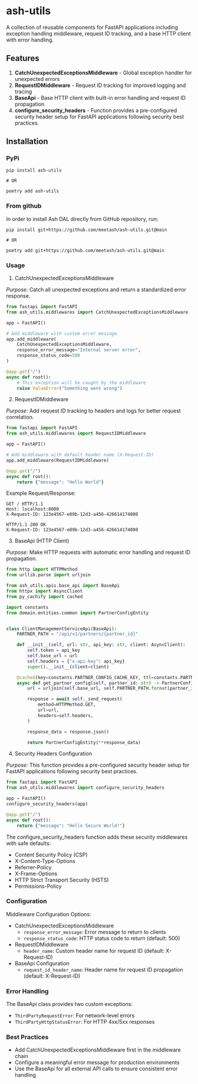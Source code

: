 # ash-utils

A collection of reusable components for FastAPI applications including exception handling middleware, request ID tracking, and a base HTTP client with error handling.

## Features

1. **CatchUnexpectedExceptionsMiddleware** - Global exception handler for unexpected errors
2. **RequestIDMiddleware** - Request ID tracking for improved logging and tracing
3. **BaseApi** - Base HTTP client with built-in error handling and request ID propagation
3. **configure_security_headers** - Function provides a pre-configured security header setup for FastAPI applications following security best practices.

## Installation

### PyPi

```shell
pip install ash-utils

# OR

poetry add ash-utils
```

### From github
In order to install Ash DAL directly from GitHub repository, run:
```shell
pip install git+https://github.com/meetash/ash-utils.git@main

# OR

poetry add git+https://github.com/meetash/ash-utils.git@main
```

### Usage
1. CatchUnexpectedExceptionsMiddleware

*Purpose:* Catch all unexpected exceptions and return a standardized error response.

```python
from fastapi import FastAPI
from ash_utils.middlewares import CatchUnexpectedExceptionsMiddleware

app = FastAPI()

# Add middleware with custom error message
app.add_middleware(
    CatchUnexpectedExceptionsMiddleware,
    response_error_message="Internal server error",
    response_status_code=500
)

@app.get("/")
async def root():
    # This exception will be caught by the middleware
    raise ValueError("Something went wrong")
```

2. RequestIDMiddleware

*Purpose:* Add request ID tracking to headers and logs for better request correlation.

```python
from fastapi import FastAPI
from ash_utils.middlewares import RequestIDMiddleware

app = FastAPI()

# Add middleware with default header name (X-Request-ID)
app.add_middleware(RequestIDMiddleware)

@app.get("/")
async def root():
    return {"message": "Hello World"}
```

Example Request/Response:

```http
GET / HTTP/1.1
Host: localhost:8000
X-Request-ID: 123e4567-e89b-12d3-a456-426614174000

HTTP/1.1 200 OK
X-Request-ID: 123e4567-e89b-12d3-a456-426614174000
```

3. BaseApi (HTTP Client)

*Purpose:* Make HTTP requests with automatic error handling and request ID propagation.

```python
from http import HTTPMethod
from urllib.parse import urljoin

from ash_utils.apis.base_api import BaseApi
from httpx import AsyncClient
from py_cachify import cached

import constants
from domain.entities.common import PartnerConfigEntity


class ClientManagementServiceApi(BaseApi):
    PARTNER_PATH = "/api/v1/partners/{partner_id}"

    def __init__(self, url: str, api_key: str, client: AsyncClient):
        self.token = api_key
        self.base_url = url
        self.headers = {"x-api-key": api_key}
        super().__init__(client=client)

    @cached(key=constants.PARTNER_CONFIG_CACHE_KEY, ttl=constants.PARTNER_CONFIG_CACHE_TTL)
    async def get_partner_config(self, partner_id: str) -> PartnerConfigEntity:
        url = urljoin(self.base_url, self.PARTNER_PATH.format(partner_id=partner_id))

        response = await self._send_request(
            method=HTTPMethod.GET,
            url=url,
            headers=self.headers,
        )

        response_data = response.json()

        return PartnerConfigEntity(**response_data)

```

4. Security Headers Configuration

*Purpose:* This function provides a pre-configured security header setup for FastAPI applications following security best practices.

```python
from fastapi import FastAPI
from ash_utils.middlewares import configure_security_headers

app = FastAPI()
configure_security_headers(app)

@app.get("/")
async def root():
    return {"message": "Hello Secure World!"}
```

The configure_security_headers function adds these security middlewares with safe defaults:
- Content Security Policy (CSP)
- X-Content-Type-Options
- Referrer-Policy
- X-Frame-Options
- HTTP Strict Transport Security (HSTS)
- Permissions-Policy


### Configuration
Middleware Configuration Options:
- CatchUnexpectedExceptionsMiddleware
    - `response_error_message`: Error message to return to clients
    - `response_status_code`: HTTP status code to return (default: 500)
- RequestIDMiddleware
  - `header_name`: Custom header name for request ID (default: X-Request-ID)
- BaseApi Configuration
  - `request_id_header_name`: Header name for request ID propagation (default: X-Request-ID)


### Error Handling
The BaseApi class provides two custom exceptions:

- `ThirdPartyRequestError`: For network-level errors
- `ThirdPartyHttpStatusError`: For HTTP 4xx/5xx responses


### Best Practices
- Add CatchUnexpectedExceptionsMiddleware first in the middleware chain
- Configure a meaningful error message for production environments
- Use the BaseApi for all external API calls to ensure consistent error handling
